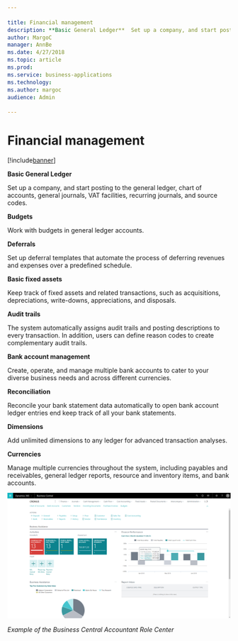```yaml
---

title: Financial management
description: **Basic General Ledger**  Set up a company, and start posting to the general ledger, chart of accounts, general journals, VAT facilities, recurring journals, and source codes.
author: MargoC
manager: AnnBe
ms.date: 4/27/2018
ms.topic: article
ms.prod: 
ms.service: business-applications
ms.technology: 
ms.author: margoc
audience: Admin

---
```

#  Financial management




[!include[banner](../../../includes/banner.md)]

**Basic General Ledger**

Set up a company, and start posting to the general ledger, chart of accounts,
general journals, VAT facilities, recurring journals, and source codes.

**Budgets**

Work with budgets in general ledger accounts.

**Deferrals**

Set up deferral templates that automate the process of deferring revenues and
expenses over a predefined schedule.

**Basic fixed assets**

Keep track of fixed assets and related transactions, such as acquisitions,
depreciations, write-downs, appreciations, and disposals.

**Audit trails**

The system automatically assigns audit trails and posting descriptions to every
transaction. In addition, users can define reason codes to create complementary
audit trails.

**Bank account management**

Create, operate, and manage multiple bank accounts to cater to your diverse
business needs and across different currencies.

**Reconciliation**

Reconcile your bank statement data automatically to open bank account ledger
entries end keep track of all your bank statements.

**Dimensions**

Add unlimited dimensions to any ledger for advanced transaction analyses.

**Currencies**

Manage multiple currencies throughout the system, including payables and
receivables, general ledger reports, resource and inventory items, and bank
accounts.

![A screenshot of the Business Central Accountant role center](media/financial-management-1.png "A screenshot of the Business Central Accountant role center")
<!-- SMB_BusinessCentral_AccountantRoleCenter_A.png -->


*Example of the Business Central Accountant Role Center*
